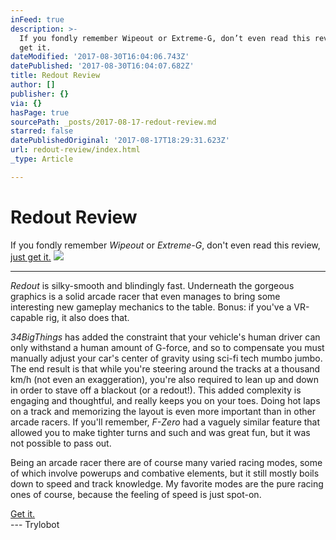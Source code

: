 ```yaml
---
inFeed: true
description: >-
  If you fondly remember Wipeout or Extreme-G, don’t even read this review, just
  get it.
dateModified: '2017-08-30T16:04:06.743Z'
datePublished: '2017-08-30T16:04:07.682Z'
title: Redout Review
author: []
publisher: {}
via: {}
hasPage: true
sourcePath: _posts/2017-08-17-redout-review.md
starred: false
datePublishedOriginal: '2017-08-17T18:29:31.623Z'
url: redout-review/index.html
_type: Article

---
```

# Redout Review

If you fondly remember _Wipeout_ or _Extreme-G_, don't even read this review, [just get it.][0]
![](https://the-grid-user-content.s3-us-west-2.amazonaws.com/2ddc3dea-16b0-4ef9-b393-f06d9ee3a5ce.jpg)

---

_Redout_ is silky-smooth and blindingly fast. Underneath the gorgeous graphics is a solid arcade racer that even manages to bring some interesting new gameplay mechanics to the table. Bonus: if you've a VR-capable rig, it also does that.

_34BigThings_ has added the constraint that your vehicle's human driver can only withstand a human amount of G-force, and so to compensate you must manually adjust your car's center of gravity using sci-fi tech mumbo jumbo. The end result is that while you're steering around the tracks at a thousand km/h (not even an exaggeration), you're also required to lean up and down in order to stave off a blackout (or a redout!). This added complexity is engaging and thoughtful, and really keeps you on your toes. Doing hot laps on a track and memorizing the layout is even more important than in other arcade racers. If you'll remember, _F-Zero_ had a vaguely similar feature that allowed you to make tighter turns and such and was great fun, but it was not possible to pass out.

Being an arcade racer there are of course many varied racing modes, some of which involve powerups and combative elements, but it still mostly boils down to speed and track knowledge. My favorite modes are the pure racing ones of course, because the feeling of speed is just spot-on.

[Get it.][0]  
--- Trylobot

[0]: https://34bigthings.com/portfolio/redout/